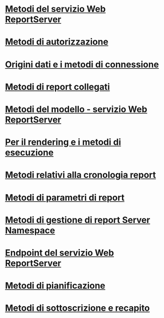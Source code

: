 # [Metodi del servizio Web ReportServer](report-server-web-service-methods.md)

# [Metodi di autorizzazione](authorization-methods.md)
# [Origini dati e i metodi di connessione](data-sources-and-connection-methods.md)
# [Metodi di report collegati](linked-reports-methods.md)
# [Metodi del modello - servizio Web ReportServer](model-methods-report-server-web-service.md)
# [Per il rendering e i metodi di esecuzione](rendering-and-execution-methods.md)
# [Metodi relativi alla cronologia report](report-history-methods.md)
# [Metodi di parametri di report](report-parameters-methods.md)
# [Metodi di gestione di report Server Namespace](report-server-namespace-management-methods.md)
# [Endpoint del servizio Web ReportServer](report-server-web-service-endpoints.md)
# [Metodi di pianificazione](scheduling-methods.md)
# [Metodi di sottoscrizione e recapito](subscription-and-delivery-methods.md)
